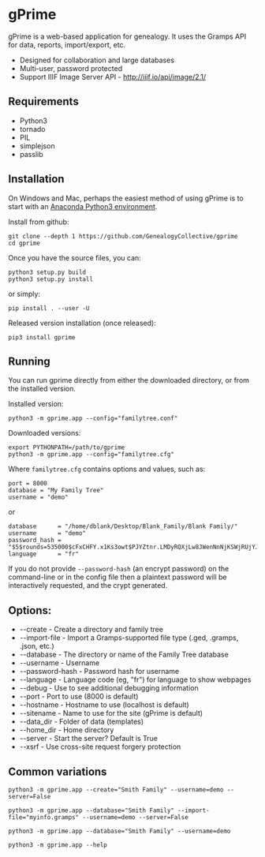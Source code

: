 # gPrime

gPrime is a web-based application for genealogy. It uses the Gramps API for data, reports, import/export, etc.

* Designed for collaboration and large databases
* Multi-user, password protected
* Support IIIF Image Server API - http://iiif.io/api/image/2.1/

Requirements
------------

* Python3
* tornado
* PIL
* simplejson
* passlib

Installation
-------------

On Windows and Mac, perhaps the easiest method of using gPrime is to start with an [Anaconda Python3 environment](https://www.continuum.io/downloads).

Install from github:

```
git clone --depth 1 https://github.com/GenealogyCollective/gprime
cd gprime
```
Once you have the source files, you can:

```
python3 setup.py build
python3 setup.py install
```

or simply:

```
pip install . --user -U
```

Released version installation (once released):

```
pip3 install gprime
```

Running
-------

You can run gprime directly from either the downloaded directory, or from the installed version.

Installed version:

```
python3 -m gprime.app --config="familytree.conf"
```
Downloaded versions:

```
export PYTHONPATH=/path/to/gprime
python3 -m gprime.app --config="familytree.cfg"
```

Where `familytree.cfg` contains options and values, such as:

```
port = 8000
database = "My Family Tree"
username = "demo"
```
or 

```
database      = "/home/dblank/Desktop/Blank_Family/Blank Family/"
username      = "demo"
password_hash = "$5$rounds=535000$cFxCHFY.x1Ks3owt$PJYZtnr.LMDyRQXjLw8JWenNnNjKSWjRUjYJaPW4bn2"
language      = "fr"
```

If you do not provide `--password-hash` (an encrypt password) on the command-line or in the config file then a plaintext password will be interactively requested, and the crypt generated.

Options:
------------

* --create - Create a directory and family tree
* --import-file - Import a Gramps-supported file type (.ged, .gramps, .json, etc.)
* --database - The directory or name of the Family Tree database
* --username - Username 
* --password-hash - Password hash for username
* --language - Language code (eg, "fr") for language to show webpages
* --debug - Use to see additional debugging information
* --port - Port to use (8000 is default)
* --hostname - Hostname to use (localhost is default)
* --sitename - Name to use for the site (gPrime is default)
* --data_dir - Folder of data (templates)
* --home_dir - Home directory
* --server - Start the server? Default is True
* --xsrf - Use cross-site request forgery protection

Common variations
-----------------

```
python3 -m gprime.app --create="Smith Family" --username=demo --server=False

python3 -m gprime.app --database="Smith Family" --import-file="myinfo.gramps" --username=demo --server=False

python3 -m gprime.app --database="Smith Family" --username=demo

python3 -m gprime.app --help
```
